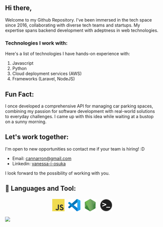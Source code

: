 ## Hi there,
Welcome to my Github Repository. I've been immersed in the tech space since 2016, collaborating with diverse tech teams and startups. My expertise spans backend development with adeptness in web technologies.

### Technologies I work with:
Here's a list of technologies I have hands-on experience with:
1. Javascript
2. Python
3. Cloud deployment services (AWS)
4. Frameworks (Laravel, NodeJS)

## Fun Fact:
I once developed a comprehensive API for managing car parking spaces, combining my passion for software development with real-world solutions to everyday challenges. I came up with this idea while waiting at a bustop on a sunny morning.

 ## Let's work together:
I'm open to new opportunities so contact me if your team is hiring! :D

* Email: cannarron@gmail.com
* Linkedin: [vanessa-i-osuka](https://linkedin.com/in/vanessa-i-osuka)

I look forward to the possibility of working with you. 

## 🧰 Languages and Tool:
<p align="center">
<img src="https://raw.githubusercontent.com/github/explore/80688e429a7d4ef2fca1e82350fe8e3517d3494d/topics/javascript/javascript.png" alt="Javascript" height="40" style="vertical-align:top; margin:4px">
<img src="https://raw.githubusercontent.com/github/explore/80688e429a7d4ef2fca1e82350fe8e3517d3494d/topics/visual-studio-code/visual-studio-code.png" alt="VS Code" height="40" style="vertical-align:top; margin:4px">
<img src="https://raw.githubusercontent.com/github/explore/80688e429a7d4ef2fca1e82350fe8e3517d3494d/topics/nodejs/nodejs.png" alt="NodeJS" height="40" style="vertical-align:top; margin:4px">
<img src="https://raw.githubusercontent.com/github/explore/80688e429a7d4ef2fca1e82350fe8e3517d3494d/topics/terminal/terminal.png" alt="Terminal" height="40" style="vertical-align:top; margin:4px">

</p>

  <img height="180em" src="https://github-readme-stats.vercel.app/api/top-langs/?username=Cannarron&theme=tokyonight&exclude_repo=KNN-Image-Classification&show_icons=true&hide_border=true&layout=compact&langs_count=8"/>




